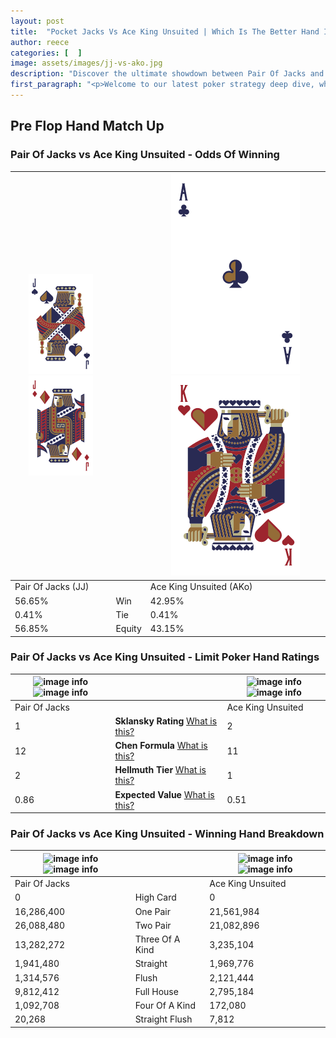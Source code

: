 ```yaml
---
layout: post
title:  "Pocket Jacks Vs Ace King Unsuited | Which Is The Better Hand In Poker? A Complete Guide"
author: reece
categories: [  ]
image: assets/images/jj-vs-ako.jpg
description: "Discover the ultimate showdown between Pair Of Jacks and Ace King Unsuited in poker! Uncover the odds, strategies, and scenarios where one hand triumphs over the other. Get ready to up your poker game with this thrilling analysis."
first_paragraph: "<p>Welcome to our latest poker strategy deep dive, where we're pitting two distinct hands against each other in a high-stakes showdown: Pair Of Jacks vs Ace King Unsuited.</p><p>In the dynamic world of poker, every decision counts, and knowing which hand holds the upper hand is key to your success at the table.</p><p>In this article, we'll dissect these two hands, explore the scenarios where one dominates the other, and equip you with the knowledge to make strategic choices that can tip the odds in your favor.</p><p>Get ready to unravel the intriguing dynamics of these poker hands and elevate your game to new heights.</p>"
---
```




[comment]: # (sp0)

## Pre Flop Hand Match Up

<div class="table hand-ratings" markdown="1"> 



### Pair Of Jacks vs Ace King Unsuited - Odds Of Winning


    
| ![image info](assets/images/hand1/j.png) ![image info](assets/images/hand1/jo.png) |  | ![image info](assets/images/hand2/a.png) ![image info](assets/images/hand2/ko.png) |
| -------- | -------- | -------- |
| Pair Of Jacks (JJ) |  | Ace King Unsuited (AKo) |
| 56.65% | Win | 42.95% |
| 0.41% | Tie | 0.41% |
| 56.85% | Equity | 43.15% |




[comment]: # (sp1)



### Pair Of Jacks vs Ace King Unsuited - Limit Poker Hand Ratings


    
| ![image info](https://www.riverpairs.com/assets/images/hand1/j.png) ![image info](https://www.riverpairs.com/assets/images/hand1/jo.png) |  | ![image info](https://www.riverpairs.com/assets/images/hand2/a.png) ![image info](https://www.riverpairs.com/assets/images/hand2/ko.png) |
| -------- | -------- | -------- |
| Pair Of Jacks |  | Ace King Unsuited |
| 1 | **Sklansky Rating** [What is this?](/sklansky-rating-explained) | 2 |
| 12 | **Chen Formula** [What is this?](/chen-formula-explained) | 11 |
| 2 | **Hellmuth Tier** [What is this?](/Hellmuth-tier-explained) | 1 |
| 0.86 | **Expected Value** [What is this?](/expected-value-explained) | 0.51 |




[comment]: # (sp2)



### Pair Of Jacks vs Ace King Unsuited - Winning Hand Breakdown


    
| ![image info](https://www.riverpairs.com/assets/images/hand1/j.png) ![image info](https://www.riverpairs.com/assets/images/hand1/jo.png) |  | ![image info](https://www.riverpairs.com/assets/images/hand2/a.png) ![image info](https://www.riverpairs.com/assets/images/hand2/ko.png) |
| -------- | -------- | -------- |
| Pair Of Jacks |  | Ace King Unsuited |
| 0 | High Card | 0 |
| 16,286,400 | One Pair | 21,561,984 |
| 26,088,480 | Two Pair | 21,082,896 |
| 13,282,272 | Three Of A Kind | 3,235,104 |
| 1,941,480 | Straight | 1,969,776 |
| 1,314,576 | Flush | 2,121,444 |
| 9,812,412 | Full House | 2,795,184 |
| 1,092,708 | Four Of A Kind | 172,080 |
| 20,268 | Straight Flush | 7,812 |




[comment]: # (sp3)



</div>

[comment]: # (sp4)



[comment]: # (sp5)

